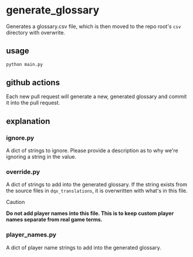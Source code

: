 # generate_glossary

Generates a glossary.csv file, which is then moved to the repo root's `csv` directory with overwrite.

## usage

```sh
python main.py
```

## github actions

Each new pull request will generate a new, generated glossary and commit it into the pull request.

## explanation

### ignore.py

A dict of strings to ignore. Please provide a description as to why we're ignoring a string in the value.

### override.py

A dict of strings to add into the generated glossary. If the string exists from the source files in `dqx_translations`, it is overwritten with what's in this file.

> [!CAUTION]
> **Do not add player names into this file. This is to keep custom player names separate from real game terms.**

### player_names.py

A dict of player name strings to add into the generated glossary. 